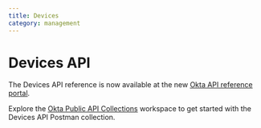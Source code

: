 ```yaml
---
title: Devices
category: management
---
```


# Devices API

The Devices API reference is now available at the new [Okta API reference portal](https://developer.okta.com/docs/api/openapi/okta-management/management/tag/Device/).

Explore the [Okta Public API Collections](https://www.postman.com/okta-eng/workspace/okta-public-api-collections/overview) workspace to get started with the Devices API Postman collection.

<!--

<ApiLifecycle access="ie" />

> **Note:** This feature is only available as a part of Okta Identity Engine. [Contact support](https://support.okta.com/)  for information on the Identity Engine.

The Okta Devices API provides a centralized integration platform to fetch and manage device information. Okta administrators can use these APIs to manage workforce identity Device object information.

The Devices API supports the following **Device Operations**:
* Get, Delete Device objects.
* Perform lifecycle transitions on the Device objects.

The Devices API supports the following **Authorization Schemes**:
* SSWS - [API tokens](/docs/reference/core-okta-api/#authentication)
* Bearer - [OAuth 2.0 and OpenID Connect](/docs/concepts/oauth-openid/)

> **Note:** For devices to enroll in Okta and show up in the Devices API, the following actions are required:
> 1. Admins - enable Okta FastPass. See [Enable Okta FastPass](https://help.okta.com/okta_help.htm?type=oie&id=ext-fp-enable)
> 2. End users with existing mobile Okta Verify enrollments - After you upgrade your org to Okta Identity Engine, direct end users with existing Okta Verify enrollments to use [Okta FastPass](https://help.okta.com/okta_help.htm?type=oie&id=csh-fp-main).

> End users with a new enrollment in Okta Verify on an Okta Identity Engine org have a device record created in the device inventory by default.
See [Device Registration](https://help.okta.com/okta_help.htm?type=oie&id=csh-device-registration), [Log in Using Okta Verify](https://help.okta.com/okta_help.htm?type=eu&id=ext-ov-user-overview).

## Get started

Explore the Devices API: [![Run in Postman](https://run.pstmn.io/button.svg)](https://god.postman.co/run-collection/8eeb8dd1bb6e2aa56535?action=collection%2Fimport)

## Device operations

The Devices API has the following Device identity operations:

* [Get Device](#get-device-by-id)
* [List Devices](#list-devices)
* [List all Users for a Device](#list-all-users-for-a-device)
* [Delete Device](#delete-device)

The following Device lifecycle operations:

* [Activate Device](#activate-device)
* [Deactivate Device](#deactivate-device)
* [Suspend Device](#suspend-device)
* [Unsuspend Device](#unsuspend-device)

### Get Device by ID

<ApiOperation method="get" url="/api/v1/devices/${deviceId}" />

Fetches a Device by its `id`. If you don't know the `id`, you can [List Devices](#list-devices).

#### Permitted OAuth 2.0 scopes 
`okta.devices.read`

#### Request path parameters

| Parameter  | Type   | Description                                       |
| ---------- | ------ | ------------------------------------------------- |
| `deviceId` | String | The `id` of [Device](#device-object) object  |

#### Request query parameters

None

#### Request body

None

#### Response body

The requested [Device](#device-object).

#### Usage example

This request fetches a Device object with an `id` value `guo4a5u7JHHhjXrMK0g4`:

##### API token request

```bash
curl -v -X GET \
-H "Accept: application/json" \
-H "Content-Type: application/json" \
-H "Authorization: SSWS ${api_token}" \
"https://${yourOktaDomain}/api/v1/devices/${deviceId}"
```

##### Bearer token request

```bash
curl -v -X GET \
-H "Accept: application/json" \
-H "Content-Type: application/json" \
-H "Authorization: Bearer ${oauth_token}" \
"https://${yourOktaDomain}/api/v1/devices/${deviceId}"
```

##### Bearer token request

```bash
curl -v -X GET \
-H "Accept: application/json" \
-H "Content-Type: application/json" \
-H "Authorization: Bearer ${oauth_token}" \
"https://${yourOktaDomain}/api/v1/devices/guo4a5u7JHHhjXrMK0g4"
```

##### Response

```json
{
    "id": "guo4a5u7JHHhjXrMK0g4",
    "status": "CREATED",
    "created": "2019-10-02T18:03:07.000Z",
    "lastUpdated": "2019-10-02T18:03:07.000Z",
    "profile": {
        "displayName": "Example Device name",
        "platform": "WINDOWS",
        "serialNumber": "XXDDRFCFRGF3M8MD6D",
        "sid": "S-1-11-111",
        "registered":true,
        "secureHardwarePresent":false
    },
    "resourceType": "UDDevice",
    "resourceDisplayName": {
    "value": "Example Device name",
      "sensitive": false
    },
    "resourceAlternateId": null,
    "resourceId": "guo1j774nHEZFHsL10w5",
    "_links": {
        "activate": {
            "href": "https://{yourOktaDomain}/api/v1/devices/guo4a5u7JHHhjXrMK0g4/lifecycle/activate",
            "hints": {
                "allow": [
                    "POST"
                ]
            }
        },
        "self": {
            "href": "https://{yourOktaDomain}/api/v1/devices/guo4a5u7JHHhjXrMK0g4",
            "hints": {
                "allow": [
                    "GET",
                    "PATCH",
                    "PUT"
                ]
            }
        },
        "users": {
            "href": "https://{yourOktaDomain}/api/v1/devices/guo4a5u7JHHhjXrMK0g4/users",
            "hints": {
                "allow": [
                    "GET"
                ]
            }
        }
    }
}
```
##### Error response

An invalid `id` returns a `404 Not Found` status code.

```http
HTTP/1.1 404 Not Found
Content-Type: application/json

{
    "errorCode": "E0000007",
    "errorSummary": "Not found: Resource not found: 123456 (GenericUDObject)",
    "errorLink": "E0000007",
    "errorId": "oaeksGoibBmS9OGYo4vXT7llA",
    "errorCauses": []
}
```

### List Devices

<ApiOperation method="get" url="/api/v1/devices" />

Fetches a list of all Devices that aren't `DELETED` for your org. Responses are paginated with maximum size of 200.

A subset of Devices can be returned that match a supported search criteria using the `search` query parameter.

Searches for devices based on the properties specified in the `search` parameter conforming SCIM filter specifications (case-insensitive). This data is eventually consistent. The API returns different results depending on specified queries in the request. An empty list is returned if no objects match the `search` request.

> **Note:** Listing devices with `search` shouldn't be used as a part of any critical flows—such as authentication or updates—to prevent potential data loss. The `search` results may not reflect the latest information, as this endpoint uses a search index that may not be up to date with recent updates to the object. <br> Don't use search results directly for record updates, as the data might be stale and therefore overwrite newer data, resulting in data loss. <br> Use an `id` lookup for records that you update to ensure your results contain the latest data.

This operation:

* Supports pagination (to a maximum of 200 results).
* Requires [URL encoding](https://developer.mozilla.org/en-US/docs/Glossary/Percent-encoding). For example, `search=profile.displayName eq "Bob"` is encoded as `search=profile.displayName%20eq%20%22Bob%22`.

Searches include all Device profile properties, and the Device `id`, `status`, and `lastUpdated` properties.

| Search term example                             | Description                                      |
| :---------------------------------------------- | :----------------------------------------------- |
| `status eq "ACTIVE"`                            | Devices that have a `status` of `ACTIVE`         |
| `lastUpdated gt "yyyy-MM-dd'T'HH:mm:ss.SSSZ"`   | Devices last updated after a specific timestamp  |
| `id eq "guo4a5u7JHHhjXrMK0g4"`                  | Devices with a specified `id`                    |
| `profile.displayName eq "Bob"`                  | Devices that have a `displayName` of `Bob`       |
| `profile.platform eq "WINDOWS"`                 | Devices that have an `platform` of `WINDOWS`     |
| `profile.sid sw "S-1" `                         | Devices whose `sid` starts with `S-1`            |

#### Permitted OAuth 2.0 scopes 
`okta.devices.read`

#### Request path parameters

None

#### Request query parameters

| Parameter      | Type   | Description                                                                                                               |
| -------------- | ------ | ------------------------------------------------------------------------------------------------------------------------- |
| `search`       | String | Searches for devices with a supported [filtering](/docs/reference/core-okta-api/#filter) expression for most properties |
| `limit`        | Number | Specifies the number of results returned (recommended `20`)                                                                    |
| `after`        | String | Specifies the pagination cursor for the next page of devices                                                              |
| `expand=user`  | String | Lists associated users for the device in `_embedded` element                                                              |

* If you don't specify a value for `limit`, the maximum (200) is used as a default.
* Treat the `after` cursor as an opaque value and obtain it through the next link relation. See [Pagination](/docs/reference/core-okta-api/#pagination).

#### Request body

None

#### Response body

Array of [Device](#device-object) objects.

#### Usage example (list all Devices)

The following request returns a list of all available devices, without any query parameters.

##### API token request

```bash
curl -v -X GET \
-H "Accept: application/json" \
-H "Content-Type: application/json" \
-H "Authorization: SSWS ${api_token}" \
"https://${yourOktaDomain}/api/v1/devices"
```

##### Bearer token request

```bash
curl -v -X GET \
-H "Accept: application/json" \
-H "Content-Type: application/json" \
-H "Authorization: Bearer ${oauth_token}" \
"https://${yourOktaDomain}/api/v1/devices"
```

##### Response

```json
HTTP/1.1 200 OK
Content-Type: application/json
Link: <https://{yourOktaDomain}/api/v1/devices?limit=200>; rel="self"
Link: <https://{yourOktaDomain}/api/v1/devices?after=guo4a5u7YAHhjXrMN0g4&limit=200>; rel="next"

[
 {
    "id": "guo4a5u7YAHhjXrMK0g4",
    "status": "CREATED",
    "created": "2019-10-02T18:03:07.000Z",
    "lastUpdated": "2019-10-02T18:03:07.000Z",
    "profile": {
        "displayName": "Example Device name 1",
        "platform": "WINDOWS",
        "serialNumber": "XXDDRFCFRGF3M8MD6D",
        "sid": "S-1-11-111",
        "registered":true,
        "secureHardwarePresent":false
    },
    "resourceType": "UDDevice",
    "resourceDisplayName": {
    "value": "Example Device name 1",
      "sensitive": false
    },
    "resourceAlternateId": null,
    "resourceId": "guo4a5u7YAHhjXrMK0g4",
    "_links": {
        "activate": {
            "href": "https://{yourOktaDomain}/api/v1/devices/guo4a5u7YAHhjXrMK0g4/lifecycle/activate",
            "hints": {
                "allow": [
                    "POST"
                ]
            }
        },
        "self": {
            "href": "https://{yourOktaDomain}/api/v1/devices/guo4a5u7YAHhjXrMK0g4",
            "hints": {
                "allow": [
                    "GET",
                    "PATCH",
                    "PUT"
                ]
            }
        },
        "users": {
            "href": "https://{yourOktaDomain}/api/v1/devices/guo4a5u7YAHhjXrMK0g4/users",
            "hints": {
                "allow": [
                    "GET"
                ]
            }
        }
    }
 },
 {
    "id": "guo4a5u7YAHhjXrMN0g4",
    "status": "ACTIVE",
    "created": "2019-10-02T20:03:07.000Z",
    "lastUpdated": "2019-10-02T20:03:07.000Z",
    "profile": {
        "displayName": "Example Device name 2",
        "platform": "WINDOWS",
        "serialNumber": "XXDDRFCFRGFDDD4556",
        "sid": "S-1-22-2222",
        "registered":true,
        "secureHardwarePresent":false
    },
    "resourceType": "UDDevice",
    "resourceDisplayName": {
    "value": "Example Device name 2",
      "sensitive": false
    },
    "resourceAlternateId": null,
    "resourceId": "guo4a5u7YAHhjXrMN0g4",
    "_links": {
        "activate": {
            "href": "https://{yourOktaDomain}/api/v1/devices/guo4a5u7YAHhjXrMN0g4/lifecycle/activate",
            "hints": {
                "allow": [
                    "POST"
                ]
            }
        },
        "self": {
            "href": "https://{yourOktaDomain}/api/v1/devices/guo4a5u7YAHhjXrMN0g4",
            "hints": {
                "allow": [
                    "GET",
                    "PATCH",
                    "PUT"
                ]
            }
        },
        "users": {
            "href": "https://{yourOktaDomain}/api/v1/devices/guo4a5u7YAHhjXrMN0g4/users",
            "hints": {
                "allow": [
                    "GET"
                ]
            }
        }
    }
 }
]
```

#### Usage example (search)

The following request returns a list of all available devices, with search parameters: Devices whose profile `displayName` starts with `Eng-dev` and a `status` value of `ACTIVE`.

##### API token request

```bash
curl -v -X GET \
-H "Accept: application/json" \
-H "Content-Type: application/json" \
-H "Authorization: SSWS ${api_token}" \
"https://${yourOktaDomain}/api/v1/devices?search=profile.displayName+sw+%22Eng-dev%22+and+status+eq+%22ACTIVE%22"
```

##### Bearer token request

```bash
curl -v -X GET \
-H "Accept: application/json" \
-H "Content-Type: application/json" \
-H "Authorization: Bearer ${oauth_token}" \
"https://${yourOktaDomain}/api/v1/devices?search=profile.displayName+sw+%22Eng-dev%22+and+status+eq+%22ACTIVE%22"
```

##### Response

```json
[
  {
      "id": "guo4a5u7JHHhjXrMK0g4",
      "status": "ACTIVE",
      "created": "2019-10-02T18:03:07.000Z",
      "lastUpdated": "2019-10-02T18:03:07.000Z",
      "profile": {
          "displayName": "Eng-dev-macbookpro15",
          "platform": "MACOS",
          "serialNumber": "C02DR3M8MD6D",
          "udid": "36A56558-1793-5B3A-8362-ECBAA14EDD2D",
          "registered":true,
          "secureHardwarePresent":false
      },
      "resourceType": "UDDevice",
      "resourceDisplayName": {
        "value": "Eng-dev-macbookpro15",
        "sensitive": false
      },
      "resourceAlternateId": null,
      "resourceId": "guo4a5u7JHHhjXrMK0g4",
      "_links": {
          "activate": {
              "href": "https://{yourOktaDomain}/api/v1/devices/guo4a5u7JHHhjXrMK0g4/lifecycle/activate",
              "hints": {
                  "allow": [
                      "POST"
                  ]
              }
          },
          "self": {
              "href": "https://{yourOktaDomain}/api/v1/devices/guo4a5u7JHHhjXrMK0g4",
              "hints": {
                  "allow": [
                      "GET",
                      "PATCH",
                      "PUT"
                  ]
              }
          },
          "users": {
              "href": "https://{yourOktaDomain}/api/v1/devices/guo4a5u7JHHhjXrMK0g4/users",
              "hints": {
                  "allow": [
                      "GET"
                  ]
              }
          }
      }
  }
]
```

#### Usage example (expand=user)

The following request returns a list of all available devices and associated users.

##### API token request

```bash
curl -v -X GET \
-H "Accept: application/json" \
-H "Content-Type: application/json" \
-H "Authorization: SSWS ${api_token}" \
"https://${yourOktaDomain}/api/v1/devices?expand=user"
```

##### Bearer token request

```bash
curl -v -X GET \
-H "Accept: application/json" \
-H "Content-Type: application/json" \
-H "Authorization: Bearer ${oauth_token}" \
"https://${yourOktaDomain}/api/v1/devices?expand=user"
```

##### Response

```json
[
   {
      "id":"guo4a5u7JHHhjXrMK0g4",
      "status":"ACTIVE",
      "created":"2019-10-02T18:03:07.000Z",
      "lastUpdated":"2019-10-02T18:03:07.000Z",
      "profile":{
         "displayName":"Eng-dev-macbookpro15",
         "platform":"MACOS",
         "serialNumber":"C02DR3M8MD6D",
         "udid":"36A56558-1793-5B3A-8362-ECBAA14EDD2D",
         "registered":true,
         "secureHardwarePresent":false
      },
      "resourceType": "UDDevice",
      "resourceDisplayName": {
        "value": "Eng-dev-macbookpro15",
        "sensitive": false
      },
      "resourceAlternateId": null,
      "resourceId": "guo4a5u7JHHhjXrMK0g4",
      "_links":{
         "activate":{
            "href":"https://{yourOktaDomain}/api/v1/devices/guo4a5u7JHHhjXrMK0g4/lifecycle/activate",
            "hints":{
               "allow":[
                  "POST"
               ]
            }
         },
         "self":{
            "href":"https://{yourOktaDomain}/api/v1/devices/guo4a5u7JHHhjXrMK0g4",
            "hints":{
               "allow":[
                  "GET",
                  "PATCH",
                  "PUT"
               ]
            }
         },
         "users":{
            "href":"https://{yourOktaDomain}/api/v1/devices/guo4a5u7JHHhjXrMK0g4/users",
            "hints":{
               "allow":[
                  "GET"
               ]
            }
         }
      },
      "_embedded":{
         "users":[
            {
               "managementStatus": "MANAGED",
               "screenLockType": "BIOMETRIC",
               "created":"2021-10-01T16:52:41.000Z",
               "user":{
                  "id":"${userId}",
                  "status":"ACTIVE",
                  "created":"2020-08-12T06:46:50.000Z",
                  "activated":"2020-08-12T06:46:50.000Z",
                  "statusChanged":"2021-01-27T21:05:32.000Z",
                  "lastLogin":"2021-10-14T09:04:48.000Z",
                  "lastUpdated":"2021-01-27T21:05:32.000Z",
                  "passwordChanged":"2020-08-12T06:46:50.000Z",
                  "type":{
                     "id":"oty7ut9Uu76oHVUZc0w4"
                  },
                  "profile":{
                     "firstName":"fname",
                     "lastName":"lname",
                     "mobilePhone":null,
                     "secondEmail":null,
                     "login":"email@email.com",
                     "email":"email@email.com"
                  },
                  "credentials":{
                     "password":{

                     },
                     "recovery_question":{
                        "question":"What is the food you least liked as a child?"
                     },
                     "provider":{
                        "type":"OKTA",
                        "name":"OKTA"
                     }
                  },
                  "_links":{
                     "suspend":{
                        "href":"https://{yourOktaDomain}/api/v1/users/${userId}/lifecycle/suspend",
                        "method":"POST"
                     },
                     "schema":{
                        "href":"https://{yourOktaDomain}/api/v1/meta/schemas/user/osc7ut9Uu76oHVUZc0w4"
                     },
                     "resetPassword":{
                        "href":"https://{yourOktaDomain}/api/v1/users/${userId}/lifecycle/reset_password",
                        "method":"POST"
                     },
                     "forgotPassword":{
                        "href":"https://{yourOktaDomain}/api/v1/users/${userId}/credentials/forgot_password",
                        "method":"POST"
                     },
                     "expirePassword":{
                        "href":"https://{yourOktaDomain}/api/v1/users/${userId}/lifecycle/expire_password",
                        "method":"POST"
                     },
                     "changeRecoveryQuestion":{
                        "href":"https://{yourOktaDomain}/api/v1/users/${userId}/credentials/change_recovery_question",
                        "method":"POST"
                     },
                     "self":{
                        "href":"https://{yourOktaDomain}/api/v1/users/${userId}"
                     },
                     "type":{
                        "href":"https://{yourOktaDomain}/api/v1/meta/types/user/oty7ut9Uu76oHVUZc0w4"
                     },
                     "changePassword":{
                        "href":"https://{yourOktaDomain}/api/v1/users/${userId}/credentials/change_password",
                        "method":"POST"
                     },
                     "deactivate":{
                        "href":"https://{yourOktaDomain}/api/v1/users/${userId}/lifecycle/deactivate",
                        "method":"POST"
                     }
                  }
               }
            }
         ]
      }
   }
]
```

### List all Users for a Device

<ApiOperation method="get" url="/api/v1/devices/${deviceId}/users" />

Lists all [Users](/docs/reference/api/users/#user-object) for a Device by `deviceId`

#### Request parameter

| Parameter | Description                                                | ParamType | DataType | Required | Default |
| --------- | ---------------------------------------------------------- | --------- | -------- | -------- | ------- |
| deviceId        | ID of the Device                                          | URL       | String   | TRUE     |         |

#### Response parameters

Array of [Users](/docs/reference/api/users/#user-object)

##### Device - User attributes

The following device attributes will be added to each user object in array of users.

| Property                 | Type       | Description                                                                                                       |
| :----------------------- | :--------- | :-----------------------------------------------------------------------------------------------------------------|
| `managementStatus`       | ENUM       | Management status of the device for the user. Possible values are `NOT_MANAGED` and `MANAGED`                      |
| `screenLockType`         | ENUM       | Screen lock type of the device for the user. Possible values are `NONE`, `PASSCODE` and `BIOMETRICS`              |


#### Request example

```bash
curl -v -X GET \
-H "Accept: application/json" \
-H "Content-Type: application/json" \
-H "Authorization: SSWS ${api_token}" \
"https://${yourOktaDomain}/api/v1/devices/${deviceId}/users"
```

#### Response example

```json
[
   {
      "created":"2021-08-20T17:13:35.000Z",
      "managementStatus":"NOT_MANAGED",
      "screenLockType":"BIOMETRIC",
      "user":{
         "id":"00u17vh0q8ov8IU881d7",
         "status":"ACTIVE",
         "created":"2021-08-20T16:08:25.000Z",
         "activated":null,
         "statusChanged":"2021-08-20T16:39:41.000Z",
         "lastLogin":"2023-04-18T17:54:12.000Z",
         "lastUpdated":"2021-12-20T18:27:30.000Z",
         "passwordChanged":"2021-12-20T18:27:30.000Z",
         "type":{
            "id":"oty17vh0n2EHVnbYF1d7"
         },
         "profile":{
            "firstName":"Bunk",
            "lastName":"Moreland",
            "mobilePhone":null,
            "secondEmail":null,
            "login":"bunk.moreland@example.com",
            "email":"bunk.moreland@example.com"
         },
         "credentials":{
            "password":{
            },
            "provider":{
               "type":"OKTA",
               "name":"OKTA"
            }
         },
         "_links":{
            "suspend":{
               "href":"https://{yourOktaDomain}/api/v1/users/00u17vh0q8ov8IU881d7/lifecycle/suspend",
               "method":"POST"
            },
            "schema":{
               "href":"https://{yourOktaDomain}/api/v1/meta/schemas/user/osc17vh0n2EHVnbYF1d7"
            },
            "resetPassword":{
               "href":"https://{yourOktaDomain}/api/v1/users/00u17vh0q8ov8IU881d7/lifecycle/reset_password",
               "method":"POST"
            },
            "forgotPassword":{
               "href":"https://{yourOktaDomain}/api/v1/users/00u17vh0q8ov8IU881d7/credentials/forgot_password",
               "method":"POST"
            },
            "expirePassword":{
               "href":"https://{yourOktaDomain}/api/v1/users/00u17vh0q8ov8IU881d7/lifecycle/expire_password",
               "method":"POST"
            },
            "changeRecoveryQuestion":{
               "href":"https://{yourOktaDomain}/api/v1/users/00u17vh0q8ov8IU881d7/credentials/change_recovery_question",
               "method":"POST"
            },
            "self":{
               "href":"https://{yourOktaDomain}/api/v1/users/00u17vh0q8ov8IU881d7"
            },
            "resetFactors":{
               "href":"https://{yourOktaDomain}/api/v1/users/00u17vh0q8ov8IU881d7/lifecycle/reset_factors",
               "method":"POST"
            },
            "type":{
               "href":"https://{yourOktaDomain}/api/v1/meta/types/user/oty17vh0n2EHVnbYF1d7"
            },
            "changePassword":{
               "href":"https://{yourOktaDomain}/api/v1/users/00u17vh0q8ov8IU881d7/credentials/change_password",
               "method":"POST"
            },
            "deactivate":{
               "href":"https://{yourOktaDomain}/api/v1/users/00u17vh0q8ov8IU881d7/lifecycle/deactivate",
               "method":"POST"
            }
         }
      }
   }
]
```

### Delete Device

<ApiOperation method="delete" url="/api/v1/devices/${deviceId}" />

Permanently deletes a Device that is in `DEACTIVATED` status. The Device can be transitioned to `DEACTIVATED` status using the [deactivate](#deactivate-device) API.

This deletion is destructive and deletes all the profile data related to the device. After it's deleted, device data can't be recovered. A Device that isn't in a `DEACTIVATED` state raises an error if a delete operation is attempted.

#### Permitted OAuth 2.0 scopes
`okta.devices.manage`

#### Request path parameters

| Parameter   | Type   | Description                                                             |
| ----------- | ------ | ----------------------------------------------------------------------- |
| `deviceId`  | String | The `id` of [Device](#device-object) object                              |

#### Request query parameters

None

#### Request body

None

#### Response body

```http
HTTP/1.1 204 No Content
```

#### Usage example

##### API token request

```bash
curl -v -X DELETE \
-H "Authorization: SSWS ${api_token}" "https://${yourOktaDomain}/api/v1/devices/${deviceId}"
```

##### Bearer token request

```bash
curl -v -X DELETE \
-H "Authorization: Bearer ${oauth_token}" "https://${yourOktaDomain}/api/v1/devices/${deviceId}"
```

##### Response

```http
HTTP/1.1 204 No Content
Content-Type: application/json
```

##### Error response

Passing an invalid `id` returns a `404 Not Found` status code with the error code `E0000007`.

## Lifecycle operations

Device lifecycle is defined as transitions of the [Device Status](#device-status) by the associated operations. The Device object follows a predefined lifecycle transition flow. Device lifecycle operations are idempotent. These are synchronous calls.

* [Activate Device](#activate-device)       
* [Deactivate Device](#deactivate-device)  
* [Suspend Device](#suspend-device)       
* [Unsuspend Device](#unsuspend-device)   

### Activate Device

<ApiOperation method="post" url="/api/v1/devices/${deviceId}/lifecycle/activate" />

Sets a Device's `status` to `ACTIVE`.

Activated devices can be used to create and delete Device User links.

#### Permitted OAuth 2.0 scopes 
`okta.devices.manage`

#### Request path parameters

| Parameter   | Type   | Description                                                             |
| ----------- | ------ | ----------------------------------------------------------------------- |
| `deviceId`  | String | The `id` of [Device](#device-object) object                              |

#### Request query parameters

None

#### Request body

None

#### Response body

None

#### Usage example

##### API token request

```bash
curl -v -X POST \
-H "Accept: application/json" \
-H "Content-Type: application/json" \
-H "Authorization: SSWS ${api_token}" \
"https://${yourOktaDomain}/api/v1/devices/${deviceId}/lifecycle/activate"
```

##### Bearer token request

```bash
curl -v -X POST \
-H "Accept: application/json" \
-H "Content-Type: application/json" \
-H "Authorization: Bearer ${oauth_token}" \
"https://${yourOktaDomain}/api/v1/devices/${deviceId}/lifecycle/activate"
```

##### Response

```http
HTTP/1.1 204 No Content
Content-Type: application/json
```

#### Error responses

* Passing an invalid `id` returns a `404 Not Found` status code with the error code `E0000007`.
* Passing an `id` that isn't in the `CREATED` or `DEACTIVATED` status returns a `400 Bad Request` status code with the error code `E0000001`.

### Deactivate Device

<ApiOperation method="post" url="/api/v1/devices/${deviceId}/lifecycle/deactivate" />

Sets a Device's `status` to `DEACTIVATED`. Deactivation causes a Device to lose all Device User links. A Device should be in `DEACTIVATED` status before it can be [deleted](#delete-device).

> **Important**: 
> 1. Deactivating a Device is a **destructive** operation for device factors and client certificates.
> 2. Device deactivation renders associated assets&mdash;such as device factors and management certificates&mdash;unusable. Device re-enrollment through Okta Verify allows end users to set up new
factors on the device.
> 3. Deletion of the device after deactivation also deletes the device record from Okta. Re-enrollment of Okta Verify creates a device record.


#### Permitted OAuth 2.0 scopes 
`okta.devices.manage`

#### Request path parameters

| Parameter   | Type   | Description                                                             |
| ----------- | ------ | ----------------------------------------------------------------------- |
| `deviceId`  | String | The unique identifier for the [Device](#device-object) object                              |

#### Request query parameters

None

#### Request body

None

#### Response body

None

#### Usage example

##### API token request

```bash
curl -v -X POST \
-H "Accept: application/json" \
-H "Content-Type: application/json" \
-H "Authorization: SSWS ${api_token}" \
"https://${yourOktaDomain}/api/v1/devices/${deviceId}/lifecycle/deactivate"
```

##### Bearer token request

```bash
curl -v -X POST \
-H "Accept: application/json" \
-H "Content-Type: application/json" \
-H "Authorization: Bearer ${oauth_token}" \
"https://${yourOktaDomain}/api/v1/devices/${deviceId}/lifecycle/deactivate"
```

##### Response

```http
HTTP/1.1 204 No Content
Content-Type: application/json
```

#### Error responses

* Passing an invalid `id` returns a `404 Not Found` status code with the error code `E0000007`.
* Passing an `id` that isn't in the `ACTIVE` or `SUSPENDED` status returns a `400 Bad Request` status code with the error code `E0000001`.

### Suspend Device

<ApiOperation method="post" url="/api/v1/devices/${deviceId}/lifecycle/suspend" />

Sets a Device's `status` to `SUSPENDED`.

A device in `ACTIVE` status can transition to `SUSPENDED`. This status is meant to be temporary and hence not destructive in nature.

Suspended devices:

* Can be used to create and delete device user links.
* Can only be [unsuspended](#unsuspend-device) or [deactivated](#deactivate-device).


#### Permitted OAuth 2.0 scopes 
`okta.devices.manage`

#### Request path parameters

| Parameter   | Type   | Description                                                             |
| ----------- | ------ | ----------------------------------------------------------------------- |
| `deviceId`  | String | The unique identifier for the [Device](#device-object) object                              |

#### Request query parameters

None

#### Request body

None

#### Response body

None

#### Usage example

##### API token request

```bash
curl -v -X POST \
-H "Accept: application/json" \
-H "Content-Type: application/json" \
-H "Authorization: SSWS ${api_token}" \
"https://${yourOktaDomain}/api/v1/devices/${deviceId}/lifecycle/suspend"
```

##### Bearer token request

```bash
curl -v -X POST \
-H "Accept: application/json" \
-H "Content-Type: application/json" \
-H "Authorization: Bearer ${oauth_token}" \
"https://${yourOktaDomain}/api/v1/devices/${deviceId}/lifecycle/suspend"
```


##### Response

```http
HTTP/1.1 204 No Content
Content-Type: application/json
```

###### Error response

* Passing an invalid `id` returns a `404 Not Found` status code with the error code `E0000007`.
* Passing an `id` that isn't in the `ACTIVE` status returns a `400 Bad Request` status code with the error code `E0000001`.

### Unsuspend Device

<ApiOperation method="post" url="/api/v1/devices/${deviceId}/lifecycle/unsuspend" />

Unsuspends a Device and by returning its `status` value to `ACTIVE`.

This operation can only be performed on a Device that is in `SUSPENDED` status.

#### Permitted OAuth 2.0 scopes 
`okta.devices.manage`

#### Request path parameters

| Parameter   | Type   | Description                                                             |
| ----------- | ------ | ----------------------------------------------------------------------- |
| `deviceId`  | String | The unique identifier for the [Device](#device-object) object                              |

#### Request query parameters

None

#### Request body

None

#### Response body

None

#### Usage example

##### API token request

```bash
curl -v -X POST \
-H "Accept: application/json" \
-H "Content-Type: application/json" \
-H "Authorization: SSWS ${api_token}" \
"https://${yourOktaDomain}/api/v1/devices/${deviceId}/lifecycle/unsuspend"
```

##### Bearer token request

```bash
curl -v -X POST \
-H "Accept: application/json" \
-H "Content-Type: application/json" \
-H "Authorization: Bearer ${oauth_token}" \
"https://${yourOktaDomain}/api/v1/devices/${deviceId}/lifecycle/unsuspend"
```

##### Response

```http
HTTP/1.1 204 No Content
Content-Type: application/json
```

###### Error response

* Passing an invalid `id` returns a `404 Not Found` status code with the error code `E0000007`.
* Passing an `id` that isn't in the `SUSPENDED` status returns a `400 Bad Request` status code with the error code `E0000001`.

## Devices API objects

### Device object

#### Device properties

The device model defines several read-only properties:

| Property                | Type                                      | Description                                                                                          |
| :---------------------- | :---------------------------------------- | :----------------------------------------------------------------------------------------------------|
| `_links`                | [Link](#devices-object-link-attributes)   | Allowed operations for the device                                                                    |
| `created`               | String                                    | Timestamp when device was created                                                                    |
| `id`                    | String                                    | Unique key for device                                                                                |
| `lastUpdated`           | String                                    | Timestamp when device was last updated                                                               |
| `profile`               | [Profile Object](#device-profile-object)  | Device profile properties                                                                            |
| `status`                | String                                    | Current [status](#device-status) of device. One of `CREATED`, `ACTIVE`, `SUSPENDED` or `DEACTIVATED` |

#### Device example

```json
{
   "id":"guo8jx5vVoxfvJeLb0w4",
   "status":"ACTIVE",
   "created":"2020-11-03T21:47:01.000Z",
   "lastUpdated":"2020-11-03T23:46:27.000Z",
   "profile":{
      "displayName":"DESKTOP-EHAD3IE",
      "platform":"WINDOWS",
      "manufacturer":"International Corp",
      "model":"VMware7,1",
      "osVersion":"10.0.18362",
      "serialNumber":"56 4d 4f 95 74 c5 d3 e7-fc 3a 57 9c c2 f8 5d ce",
      "udid":"954F4D56-C574-E7D3-FC3A-579CC2F85DCE",
      "sid":"S-1-5-21-3992267483-1860856704-2413701314-500",
      "registered":true,
      "secureHardwarePresent":false
   },
   "resourceId":"guo8jx5vVoxfvJeLb0w4",
   "resourceDisplayName":{
      "value":"DESKTOP-EHAD3IE",
      "sensitive":false
   },
   "resourceType":"UDDevice",
   "resourceAlternateId":null,
   "_links":{
      "suspend":{
         "href":"https://{yourOktaDomain}/api/v1/devices/guo8jx5vVoxfvJeLb0w4/lifecycle/suspend",
         "hints":{
            "allow":[
               "POST"
            ]
         }
      },
      "self":{
         "href":"https://{yourOktaDomain}/api/v1/devices/guo8jx5vVoxfvJeLb0w4",
         "hints":{
            "allow":[
               "GET",
               "PATCH",
               "PUT"
            ]
         }
      },
      "users":{
         "href":"https://{yourOktaDomain}/api/v1/devices/guo8jx5vVoxfvJeLb0w4/users",
         "hints":{
            "allow":[
               "GET"
            ]
         }
      },
      "deactivate":{
         "href":"https://{yourOktaDomain}/api/v1/devices/guo8jx5vVoxfvJeLb0w4/lifecycle/deactivate",
         "hints":{
            "allow":[
               "POST"
            ]
         }
      }
   }
}
```

### Device Status

> More details on [Device Lifecycle](https://help.okta.com/okta_help.htm?type=oie&id=ext-devices-lifecycle)

The following diagram shows the state object for a Device:

<div class="three-quarter">

![Device lifecycle flow](/img/devices-api/okta-device-status.png)

</div>

> **Note:**
>
> * Okta Verify enrollment results in a device being created in the device inventory. The newly created device has an `ACTIVE` status.
> * Device deactivation renders associated assets&mdash;such as device factors and management certificates&mdash;unusable. The Device re-enrollment/add account flow through Okta Verify allows end users to set up new factors (sign-in methods) on the device.
> * Deletion of the device after deactivation also deletes the device record from Okta. Re-enrollment of Okta Verify creates a device record.

### Device profile object

#### Device profile properties

| Property                 | Type       | Description                                                                                                       | Applicable Platforms       |
| :----------------------- | :--------- | :-----------------------------------------------------------------------------------------------------------------| :---------------------------|
| `displayName`            | String     | The display name of the device (max 255 chars)                                                                    | All                         |
| `platform`               | Enum       | OS platform of the device. Possible values: `MACOS`, `WINDOWS`, `ANDROID`, `IOS`.                                 | All                         |
| `registered`             | Boolean    | Indicates if the device is registered at Okta                                                                     | All                         |
| `diskEncryptionType`     | Enum       | (Optional) The type of disk encryption on the device. See [Possible values for `diskEncryptionType`](#possible-values-for-diskencryptiontype)      | All                         |
| `imei`                   | String     | (Optional) International Mobile Equipment Identity of the device (15-17 numeric chars)                            | All                         |
| `integrityJailbreak`     | Boolean    | (Optional) Indicates if the device is jailbroken or rooted                                                        | `IOS` and `ANDROID`         |
| `manufacturer`           | String     | (Optional) Name of the manufacturer of the device (0-127 chars)                                                   | All                         |
| `meid`                   | String     | (Optional) Mobile equipment identifier of the device (14 characters)                                              | All                         |
| `model`                  | String     | (Optional) Model of the device (127 characters)                                                                   | All                         |
| `osVersion`              | String     | (Optional) Version of the device OS (127 characters)                                                              | All                         |
| `serialNumber`           | String     | (Optional) Serial number of the device (127 characters)                                                           | All                         |
| `sid`                    | String     | (Optional) Windows Security identifier of the device (256 characters)                                             | All                         |
| `udid`                   | String     | (Optional) macOS Unique Device identifier (47 characters)                                                         | All                         |
| `tpmPublicKeyHash`       | String     | (Optional) Windows Trusted Platform Module hash value                                                             | All                         |
| `secureHardwarePresent`  | Boolean    | (Optional) Indicates if the device contains a secure hardware functionality                                       | All                         |

##### Possible values for `diskEncryptionType`

| Value                       | Description                                              | Applicable Platforms       |
| :-------------------------- | :--------------------------------------------------------| :---------------------------|
| `NONE`                      | No encryption has been set                               | All                         |
| `FULL`                      | Disk is fully encrypted                                  | `IOS` and `ANDROID`         |
| `USER`                      | Encryption key is tied to the user or profile            | `ANDROID`                   |
| `ALL_INTERNAL_VOLUMES`      | All internal disks are encrypted                         | `WINDOWS` and `MACOS`       |
| `SYSTEM_VOLUME`             | Only the system volume is encrypted                      | `WINDOWS` and `MACOS`       |

**Note:** The following values map to Disk Encryption ON (otherwise OFF): `FULL`, `USER`, `ALL_INTERNAL_VOLUMES`

#### Device profile examples

```json
{
    "profile": {
        "displayName": "Bob - New Device",
        "platform": "MACOS",
        "manufacturer": "Apple Inc.",
        "model": "Macbook Pro 15",
        "osVersion": "10.14.6",
        "serialNumber": "C02VW333HTDF",
        "imei": null,
        "meid": null,
        "udid": "36A56558-1793-5B3A-8362-ECBAA14EDD2D",
        "sid": null,
        "tpmPublicKeyHash": null,
        "registered": true,
        "secureHardwarePresent": false,
        "diskEncryptionType": "ALL_INTERNAL_VOLUMES"
    }
}
```

```json
{
    "profile": {
        "displayName": "Bob - New Device",
        "platform": "IOS",
        "manufacturer": "Apple Inc.",
        "model": "iPhone 13 Pro Max",
        "osVersion": "15.1.1",
        "serialNumber": "C02VW333HTDF",
        "imei": null,
        "meid": null,
        "udid": "36A56558-1793-5B3A-8362-ECBAA14EDD2D",
        "sid": null,
        "tpmPublicKeyHash": null,
        "registered": true,
        "secureHardwarePresent": false,
        "diskEncryptionType": "FULL",
        "integrityJailbreak": false
    }
}
```

#### Device object link attributes

For a Device result, the `_links` parameter contains a full set of operations available for that device. The `hints` parameter provides information on allowed HTTP verbs for the `href`.

Here are some links that may be available on a Device, as determined by its status:

| Link relation type       | Description                                                                                                           |
| :----------------------- | :-------------------------------------------------------------------------------------------------------------------- |
| `self`                   | A self-referential link to this device                                                                                |
| `activate`               | Lifecycle action to [activate the device](#activate-device)                                                           |
| `deactivate`             | Lifecycle action to [deactivate the device](#deactivate-device)                                                       |
| `suspend`                | Lifecycle action to [suspend the device](#suspend-device)                                                             |
| `unsuspend`              | Lifecycle action to [unsuspend the device](#unsuspend-device)                                                         |

For example, a device with a `CREATED` status has the following `_links`:

```json
"_links": {
        "activate": {
            "href": "https://{yourOktaDomain}/api/v1/devices/guo4a5u7JHHhjXrMK0g4/lifecycle/activate",
            "hints": {
                "allow": [
                    "POST"
                ]
            }
        },
        "self": {
            "href": "https://{yourOktaDomain}/api/v1/devices/guo4a5u7JHHhjXrMK0g4",
            "hints": {
                "allow": [
                    "GET",
                    "PATCH",
                    "PUT"
                ]
            }
        },
        "users": {
            "href": "https://{yourOktaDomain}/api/v1/devices/guo4a5u7JHHhjXrMK0g4/users",
            "hints": {
                "allow": [
                    "GET"
                ]
            }
        }
    }
```
-->

